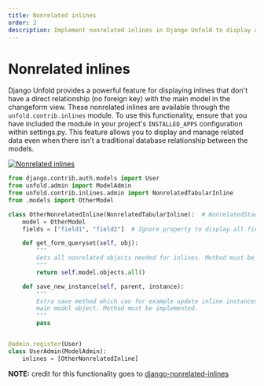 ```yaml
---
title: Nonrelated inlines
order: 2
description: Implement nonrelated inlines in Django Unfold to display and manage data without direct model relationships in the admin interface, using NonrelatedTabularInline and NonrelatedStackedInline.
---
```


# Nonrelated inlines

Django Unfold provides a powerful feature for displaying inlines that don't have a direct relationship (no foreign key) with the main model in the changeform view. These nonrelated inlines are available through the `unfold.contrib.inlines` module. To use this functionality, ensure that you have included the module in your project's `INSTALLED_APPS` configuration within settings.py. This feature allows you to display and manage related data even when there isn't a traditional database relationship between the models.

[![Nonrelated inlines](/static/docs/inlines/nonrelated-inlines.webp)](/static/docs/tabs/nonrelated-inlines.webp)

```python
from django.contrib.auth.models import User
from unfold.admin import ModelAdmin
from unfold.contrib.inlines.admin import NonrelatedTabularInline
from .models import OtherModel

class OtherNonrelatedInline(NonrelatedTabularInline):  # NonrelatedStackedInline is available as well
    model = OtherModel
    fields = ["field1", "field2"]  # Ignore property to display all fields

    def get_form_queryset(self, obj):
        """
        Gets all nonrelated objects needed for inlines. Method must be implemented.
        """
        return self.model.objects.all()

    def save_new_instance(self, parent, instance):
        """
        Extra save method which can for example update inline instances based on current
        main model object. Method must be implemented.
        """
        pass


@admin.register(User)
class UserAdmin(ModelAdmin):
    inlines = [OtherNonrelatedInline]
```

**NOTE:** credit for this functionality goes to [django-nonrelated-inlines](https://github.com/bhomnick/django-nonrelated-inlines)
